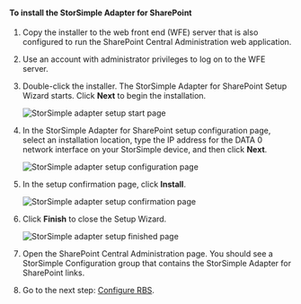 <!--author=SharS last changed: 9/17/15-->

#### <a name="to-install-the-storsimple-adapter-for-sharepoint"></a>To install the StorSimple Adapter for SharePoint
1. Copy the installer to the web front end (WFE) server that is also configured to run the SharePoint Central Administration web application. 
2. Use an account with administrator privileges to log on to the WFE server.
3. Double-click the installer. The StorSimple Adapter for SharePoint Setup Wizard starts. Click **Next** to begin the installation.
   
    ![StorSimple adapter setup start page](https://docstestmedia1.blob.core.windows.net/azure-media/includes/media/storsimple-install-sharepoint-adapter/HCS_SSASP_Setup1-include.png)
4. In the StorSimple Adapter for SharePoint setup configuration page, select an installation location, type the IP address for the DATA 0 network interface on your StorSimple device, and then click **Next**. 
   
    ![StorSimple adapter setup configuration page](https://docstestmedia1.blob.core.windows.net/azure-media/includes/media/storsimple-install-sharepoint-adapter/HCS_SSASP_Setup2-include.png) 
5. In the setup confirmation page, click **Install**.
   
    ![StorSimple adapter setup confirmation page](https://docstestmedia1.blob.core.windows.net/azure-media/includes/media/storsimple-install-sharepoint-adapter/HCS_SSASP_Confirm_Setup-include.png) 
6. Click **Finish** to close the Setup Wizard.
   
    ![StorSimple adapter setup finished page](https://docstestmedia1.blob.core.windows.net/azure-media/includes/media/storsimple-install-sharepoint-adapter/HCS_SSASP_Setup_finish-include.png) 
7. Open the SharePoint Central Administration page. You should see a StorSimple Configuration group that contains the StorSimple Adapter for SharePoint links.
8. Go to the next step: [Configure RBS](#configure-rbs).





